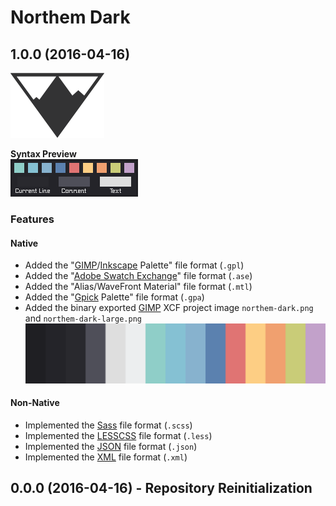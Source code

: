 Northem Dark
============

## 1.0.0 (2016-04-16)
![Northem Logo](src/main/assets/media/northem-logo.png)

**Syntax Preview**  
![Northem Dark Syntax Preview](src/main/assets/media/northem-dark-syntax-preview.png)

### Features
#### Native
  - Added the "[GIMP](https://www.gimp.org)/[Inkscape](https://inkscape.org) Palette" file format (`.gpl`)
  - Added the "[Adobe Swatch Exchange](https://helpx.adobe.com/illustrator/using/using-creating-swatches.html)" file format (`.ase`)
  - Added the "Alias/WaveFront Material" file format (`.mtl`)
  - Added the "[Gpick](http://www.gpick.org) Palette" file format (`.gpa`)
  - Added the binary exported [GIMP](https://www.gimp.org) XCF project image `northem-dark.png` and `northem-dark-large.png`
  ![Northem Large](src/main/native/northem-dark-large.png)

#### Non-Native
  - Implemented the [Sass](http://sass-lang.com) file format (`.scss`)
  - Implemented the [LESSCSS](http://lesscss.org) file format (`.less`)
  - Implemented the [JSON](http://json.org/) file format (`.json`)
  - Implemented the [XML](https://www.w3.org/XML) file format (`.xml`)

## 0.0.0 (2016-04-16) - Repository Reinitialization
